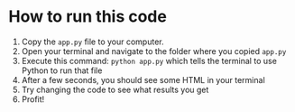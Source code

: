 # How to run this code

1. Copy the `app.py` file to your computer.
2. Open your terminal and navigate to the folder where you copied `app.py`
3. Execute this command: `python app.py` which tells the terminal to use Python to run that file
4. After a few seconds, you should see some HTML in your terminal
5. Try changing the code to see what results you get
6. Profit!

